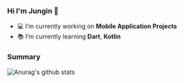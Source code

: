 ### Hi I'm Jungin 👋

- 💻 I’m currently working on <b>Mobile Application Projects</b>
- 📚 I’m currently learning <b>Dart</b>, <b>Kotlin</b>

### Summary

![Anurag's github stats](https://github-readme-stats.vercel.app/api?username=Jungin-Choi&theme=buefy&show_icons=true&count_private=true)
